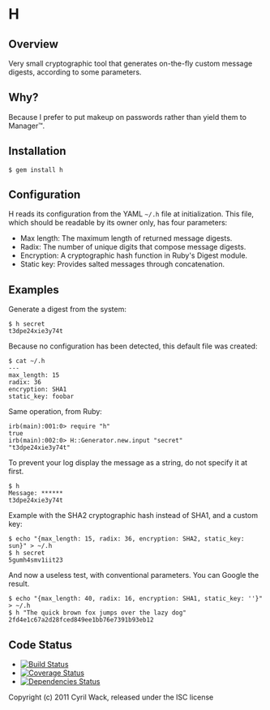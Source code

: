 H
=

Overview
--------

Very small cryptographic tool that generates on-the-fly custom message digests,
according to some parameters.

Why?
----

Because I prefer to put makeup on passwords rather than yield them to Manager™.

Installation
------------

    $ gem install h

Configuration
-------------

H reads its configuration from the YAML `~/.h` file at initialization.
This file, which should be readable by its owner only, has four parameters:

 * Max length: The maximum length of returned message digests.
 * Radix: The number of unique digits that compose message digests.
 * Encryption: A cryptographic hash function in Ruby's Digest module.
 * Static key: Provides salted messages through concatenation.

Examples
--------

Generate a digest from the system:

    $ h secret
    t3dpe24xie3y74t

Because no configuration has been detected, this default file was created:

    $ cat ~/.h
    ---
    max_length: 15
    radix: 36
    encryption: SHA1
    static_key: foobar

Same operation, from Ruby:

    irb(main):001:0> require "h"
    true
    irb(main):002:0> H::Generator.new.input "secret"
    "t3dpe24xie3y74t"

To prevent your log display the message as a string, do not specify it at first.

    $ h
    Message: ******
    t3dpe24xie3y74t

Example with the SHA2 cryptographic hash instead of SHA1, and a custom key:

    $ echo "{max_length: 15, radix: 36, encryption: SHA2, static_key: sun}" > ~/.h
    $ h secret
    5gumh4smv1iit23

And now a useless test, with conventional parameters. You can Google the result.

    $ echo "{max_length: 40, radix: 16, encryption: SHA1, static_key: ''}" > ~/.h
    $ h "The quick brown fox jumps over the lazy dog"
    2fd4e1c67a2d28fced849ee1bb76e7391b93eb12

Code Status
-----------

* [![Build Status](https://secure.travis-ci.org/cyril/h.png)](http://travis-ci.org/cyril/h)
* [![Coverage Status](https://coveralls.io/repos/cyril/h/badge.png)](https://coveralls.io/r/cyril/h)
* [![Dependencies Status](https://gemnasium.com/cyril/h.png?travis)](https://gemnasium.com/cyril/h)

Copyright (c) 2011 Cyril Wack, released under the ISC license

